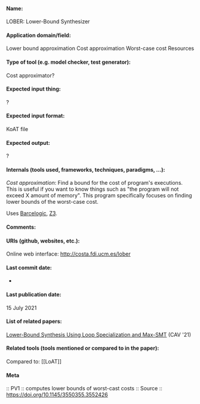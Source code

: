 #### Name:
LOBER: Lower-Bound Synthesizer

#### Application domain/field:
Lower bound approximation
Cost approximation
Worst-case cost
Resources

#### Type of tool (e.g. model checker, test generator):
Cost approximator?

#### Expected input thing:
?

#### Expected input format:
KoAT file

#### Expected output:
?

#### Internals (tools used, frameworks, techniques, paradigms, ...):
*Cost approximation*: Find a bound for the cost of program's executions. This is useful if you want to know things such as "the program will not exceed X amount of memory".
This program specifically focuses on finding lower bounds of the worst-case cost. 

Uses [Barcelogic](Solvers/SMT/Barcelogic.md), [Z3](Solvers/SMT/Z3.md).

#### Comments:

#### URIs (github, websites, etc.):
Online web interface: http://costa.fdi.ucm.es/lober

#### Last commit date:
-

#### Last publication date:
15 July 2021

#### List of related papers:
[Lower-Bound Synthesis Using Loop Specialization and Max-SMT](https://doi.org/10.1007/978-3-030-81688-9_40) (CAV '21)

#### Related tools (tools mentioned or compared to in the paper):
Compared to: [[LoAT]]

#### Meta
:: PV1 :: computes lower bounds of worst-cast costs
:: Source :: https://doi.org/10.1145/3550355.3552426

